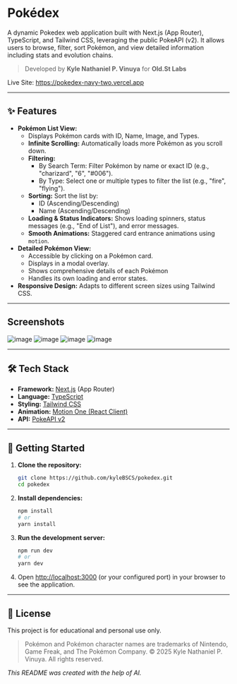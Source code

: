 # Pokédex

A dynamic Pokedex web application built with Next.js (App Router), TypeScript, and Tailwind CSS, leveraging the public PokeAPI (v2). It allows users to browse, filter, sort Pokémon, and view detailed information including stats and evolution chains.

> Developed by **Kyle Nathaniel P. Vinuya** for **Old.St Labs**

Live Site: https://pokedex-navy-two.vercel.app

---

## ✨ Features

- **Pokémon List View:**
  - Displays Pokémon cards with ID, Name, Image, and Types.
  - **Infinite Scrolling:** Automatically loads more Pokémon as you scroll down.
  - **Filtering:**
    - By Search Term: Filter Pokémon by name or exact ID (e.g., "charizard", "6", "#006").
    - By Type: Select one or multiple types to filter the list (e.g., "fire", "flying").
  - **Sorting:** Sort the list by:
    - ID (Ascending/Descending)
    - Name (Ascending/Descending)
  - **Loading & Status Indicators:** Shows loading spinners, status messages (e.g., "End of List"), and error messages.
  - **Smooth Animations:** Staggered card entrance animations using `motion`.
- **Detailed Pokémon View:**
  - Accessible by clicking on a Pokémon card.
  - Displays in a modal overlay.
  - Shows comprehensive details of each Pokémon
  - Handles its own loading and error states.
- **Responsive Design:** Adapts to different screen sizes using Tailwind CSS.

---

## Screenshots

![image](https://github.com/user-attachments/assets/c9cc7ed9-9594-49fc-a18a-063615c9d349)
![image](https://github.com/user-attachments/assets/182e64d5-6ea0-4308-b857-38a045c459b3)
![image](https://github.com/user-attachments/assets/b917106b-f356-4c78-a5fd-dca04b105300)
![image](https://github.com/user-attachments/assets/17861b43-fbdb-4df0-88a2-0e27820ca16c)

---

## 🛠 Tech Stack

- **Framework:** [Next.js](https://nextjs.org/) (App Router)
- **Language:** [TypeScript](https://www.typescriptlang.org/)
- **Styling:** [Tailwind CSS](https://tailwindcss.com/)
- **Animation:** [Motion One (React Client)](https://motion.dev/react/quick-start)
- **API:** [PokeAPI v2](https://pokeapi.co/)

---

## 🚀 Getting Started

1.  **Clone the repository:**

    ```bash
    git clone https://github.com/kyleBSCS/pokedex.git
    cd pokedex
    ```

2.  **Install dependencies:**

    ```bash
    npm install
    # or
    yarn install
    ```

3.  **Run the development server:**

    ```bash
    npm run dev
    # or
    yarn dev
    ```

4.  Open [http://localhost:3000](http://localhost:3000) (or your configured port) in your browser to see the application.

---

## 📜 License

This project is for educational and personal use only.

> Pokémon and Pokémon character names are trademarks of Nintendo, Game Freak, and The Pokémon Company.
> © 2025 Kyle Nathaniel P. Vinuya. All rights reserved.

_This README was created with the help of AI._
